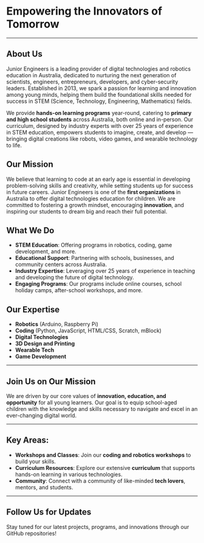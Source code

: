 # Empowering the Innovators of Tomorrow
---
## About Us
Junior Engineers is a leading provider of digital technologies and robotics education in Australia, dedicated to nurturing the next generation of scientists, engineers, entrepreneurs, developers, and cyber-security leaders. Established in 2013, we spark a passion for learning and innovation among young minds, helping them build the foundational skills needed for success in STEM (Science, Technology, Engineering, Mathematics) fields.

We provide **hands-on learning programs** year-round, catering to **primary and high school students** across Australia, both online and in-person. Our curriculum, designed by industry experts with over 25 years of experience in STEM education, empowers students to imagine, create, and develop — bringing digital creations like robots, video games, and wearable technology to life.

## Our Mission

We believe that learning to code at an early age is essential in developing problem-solving skills and creativity, while setting students up for success in future careers. Junior Engineers is one of the **first organizations** in Australia to offer digital technologies education for children. We are committed to fostering a growth mindset, encouraging **innovation**, and inspiring our students to dream big and reach their full potential.

## What We Do

- **STEM Education**: Offering programs in robotics, coding, game development, and more.
- **Educational Support**: Partnering with schools, businesses, and community centers across Australia.
- **Industry Expertise**: Leveraging over 25 years of experience in teaching and developing the future of digital technology.
- **Engaging Programs**: Our programs include online courses, school holiday camps, after-school workshops, and more.
  
## Our Expertise

- **Robotics** (Arduino, Raspberry Pi)
- **Coding** (Python, JavaScript, HTML/CSS, Scratch, mBlock)
- **Digital Technologies**
- **3D Design and Printing**
- **Wearable Tech**
- **Game Development**

---

## Join Us on Our Mission

We are driven by our core values of **innovation, education, and opportunity** for all young learners. Our goal is to equip school-aged children with the knowledge and skills necessary to navigate and excel in an ever-changing digital world.

---

## Key Areas:

- **Workshops and Classes**: Join our **coding and robotics workshops** to build your skills.
- **Curriculum Resources**: Explore our extensive **curriculum** that supports hands-on learning in various technologies.
- **Community**: Connect with a community of like-minded **tech lovers**, mentors, and students.

---

## Follow Us for Updates  
Stay tuned for our latest projects, programs, and innovations through our GitHub repositories!
